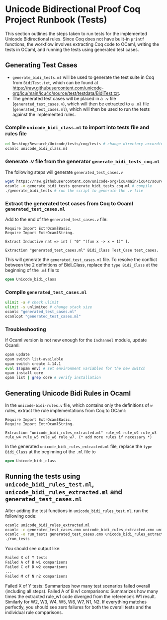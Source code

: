 # Unicode Bidirectional Proof Coq Project Runbook (Tests)

This section outlines the steps taken to run tests for the implemented Unicode Bidirectional rules. Since Coq does not have built-in `printf` functions, the workflow involves extracting Coq code to OCaml, writing the tests in OCaml, and running the tests using generated test cases.

## Generating Test Cases

- `generate_bidi_tests.ml` will be used to generate the test suite in Coq from `BidiTest.txt`, which can be found at https://raw.githubusercontent.com/unicode-org/icu/main/icu4c/source/test/testdata/BidiTest.txt.
- The generated test cases will be placed in a `.v` file (`generated_test_cases.v`), which will then be extracted to a `.ml` file (`generated_test_cases.ml`), which will then be used to run the tests against the implemented rules.

### Compile `unicode_bidi_class.ml` to import into tests file and rules file

```bash
cd Desktop/Research/Unicode/tests/coq/tests # change directory accordingly
ocamlc unicode_bidi_class.ml
```

### Generate .v file from the generator `generate_bidi_tests_coq.ml`

The following steps will generate `generated_test_cases.v`

```bash
wget https://raw.githubusercontent.com/unicode-org/icu/main/icu4c/source/test/testdata/BidiTest.txt # if have not downloaded the .txt file
ocamlc -o generate_bidi_tests generate_bidi_tests_coq.ml # compile
./generate_bidi_tests # run the script to generate the .v file
```

### Extract the generated test cases from Coq to Ocaml `generated_test_cases.ml`

Add to the end of the `generated_test_cases.v` file:

```coq
Require Import ExtrOcamlBasic.
Require Import ExtrOcamlString.

Extract Inductive nat => int [ "0" "(fun x -> x + 1)" ].

Extraction "generated_test_cases.ml" Bidi_Class Test_Case test_cases.
```

This will generate the `generated_test_cases.ml` file.
To resolve the conflict between the 2 definitions of Bidi_Class, replace the `type Bidi_Class` at the beginning of the `.ml` file to 
```ocaml
open Unicode_bidi_class
```

### Compile `generated_test_cases.ml`
```bash
ulimit -a # check ulimit
ulimit -s unlimited # change stack size
ocamlc "generated_test_cases.ml"
ocamlopt "generated_test_cases.ml"
```

### Troubleshooting

If Ocaml version is not new enough for the `Inchannel` module, update Ocaml:

```bash
opam update
opam switch list-available
opam switch create 4.14.1
eval $(opam env) # set environment variables for the new switch
opam install core
opam list | grep core # verify installation
```

## Generating Unicode Bidi Rules in Ocaml

In the `unicode-bidi-rules.v` file, which contains only the definitions of `w` rules, extract the rule implementations from Coq to OCaml:

```coq
Require Import ExtrOcamlBasic.
Require Import ExtrOcamlString.

Extraction "unicode_bidi_rules_extracted.ml" rule_w1 rule_w2 rule_w3 rule_w4 rule_w5 rule_w6 rule_w7. (* add more rules if necessary *)
```
In the generated `unicode_bidi_rules_extracted.ml` file, replace the `type Bidi_Class` at the beginning of the `.ml` file to 
```ocaml
open Unicode_bidi_class
```

## Running the tests using `unicode_bidi_rules_test.ml`, `unicode_bidi_rules_extracted.ml` and `generated_test_cases.ml`
After adding the test functions in `unicode_bidi_rules_test.ml`, run the following code:



```bash
ocamlc unicode_bidi_rules_extracted.ml
ocamlc -c generated_test_cases.cmo unicode_bidi_rules_extracted.cmo unicode_bidi_rules_test.ml
ocamlc -o run_tests generated_test_cases.cmo unicode_bidi_rules_extracted.cmo unicode_bidi_rules_test.cmo
./run_tests
```

You should see output like:

```bash
Failed X of Y tests
Failed A of B w1 comparisons
Failed C of D w2 comparisons
...
Failed M of N n2 comparisons
```

Failed X of Y tests: Summarizes how many test scenarios failed overall (including all steps).
Failed A of B w1 comparisons: Summarizes how many times the extracted rule_w1 code diverged from the reference’s W1 result.
Similarly for W2, W3, W4, W5, W6, W7, N1, N2.
If everything matches perfectly, you should see zero failures for both the overall tests and the individual rule comparisons.
